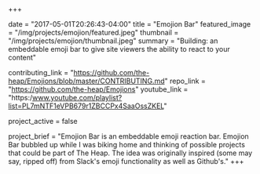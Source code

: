 +++

date = "2017-05-01T20:26:43-04:00"
title = "Emojion Bar"
featured_image = "/img/projects/emojion/featured.jpeg"
thumbnail = "/img/projects/emojion/thumbnail.jpeg"
summary = "Building: an embeddable emoji bar to give site viewers the ability to react to your content"

contributing_link = "https://github.com/the-heap/Emojions/blob/master/CONTRIBUTING.md"
repo_link  = "https://github.com/the-heap/Emojions"
youtube_link = "https:/www.youtube.com/playlist?list=PL7mNTF1eVPB679r1ZBCCPx4SaaOssZKEL"

project_active = false

project_brief = "Emojion Bar is an embeddable emoji reaction bar. Emojion Bar bubbled up while I was biking home and thinking of possible projects that could be part of The Heap. The idea was originally inspired (some may say, ripped off) from Slack's emoji functionality as well as Github's."
+++
